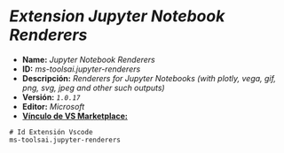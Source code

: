 <!-- Autor: Daniel Benjamin Perez Morales -->
<!-- GitHub: https://github.com/DanielBenjaminPerezMoralesDev13 -->
<!-- GitLab: https://gitlab.com/DanielBenjaminPerezMoralesDev13 -->
<!-- Correo electrónico: danielperezdev@proton.me -->

# ***Extension Jupyter Notebook Renderers***

- **Name:** *Jupyter Notebook Renderers*
- **ID:** *ms-toolsai.jupyter-renderers*
- **Descripción:** *Renderers for Jupyter Notebooks (with plotly, vega, gif, png, svg, jpeg and other such outputs)*
- **Versión:** *`1.0.17`*
- **Editor:** *Microsoft*
- **[Vínculo de VS Marketplace:](https://marketplace.visualstudio.com/items?itemName=ms-toolsai.jupyter-renderers "https://marketplace.visualstudio.com/items?itemName=ms-toolsai.jupyter-renderers")**

```plaintext
# Id Extensión Vscode
ms-toolsai.jupyter-renderers
```
